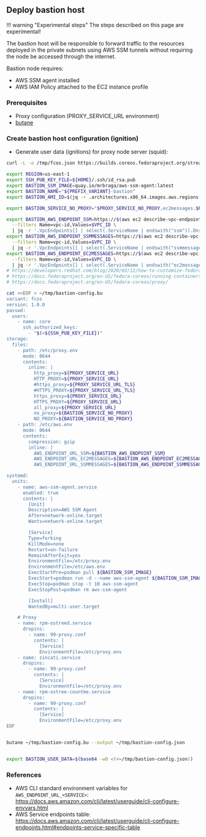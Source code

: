 ## Deploy bastion host

!!! warning "Experimental steps"
    The steps described on this page are experimental!

The bastion host will be responsible to forward traffic to the resources deployed in the private subnets using AWS SSM tunnels without requiring the node be accessed through the internet.

Bastion node requires:

- AWS SSM agent installed
- AWS IAM Policy attached to the EC2 instance profile

### Prerequisites

- Proxy configuration (PROXY_SERVICE_URL environment)
- [butane](https://coreos.github.io/butane/specs/)

### Create bastion host configuration (ignition)

- Generate user data (ignitions) for proxy node server (squid):

```sh
curl -L -o /tmp/fcos.json https://builds.coreos.fedoraproject.org/streams/stable.json

export REGION=us-east-1
export SSH_PUB_KEY_FILE=${HOME}/.ssh/id_rsa.pub
export BASTION_SSM_IMAGE=quay.io/mrbraga/aws-ssm-agent:latest
export BASTION_NAME="${PREFIX_VARIANT}-bastion"
export BASTION_AMI_ID=$(jq -r .architectures.x86_64.images.aws.regions[\"${AWS_REGION}\"].image < /tmp/fcos.json)

export BASTION_SERVICE_NO_PROXY="$PROXY_SERVICE_NO_PROXY,ec2messages.$REGION.amazonaws.com,ssm.$REGION.amazonaws.com"

export BASTION_AWS_ENDPOINT_SSM=https://$(aws ec2 describe-vpc-endpoints \
  --filters Name=vpc-id,Values=$VPC_ID \
  | jq -r '.VpcEndpoints[] | select(.ServiceName | endswith("ssm")).DnsEntries[0].DnsName')
export BASTION_AWS_ENDPOINT_SSMMESSAGES=https://$(aws ec2 describe-vpc-endpoints \
  --filters Name=vpc-id,Values=$VPC_ID \
  | jq -r '.VpcEndpoints[] | select(.ServiceName | endswith("ssmmessages")).DnsEntries[0].DnsName')
export BASTION_AWS_ENDPOINT_EC2MESSAGES=https://$(aws ec2 describe-vpc-endpoints \
  --filters Name=vpc-id,Values=$VPC_ID \
  | jq -r '.VpcEndpoints[] | select(.ServiceName | endswith("ec2messages")).DnsEntries[0].DnsName')
# https://developers.redhat.com/blog/2020/03/12/how-to-customize-fedora-coreos-for-dedicated-workloads-with-ostree#the_rpm_ostree_tool
# https://docs.fedoraproject.org/en-US/fedora-coreos/running-containers/
# https://docs.fedoraproject.org/en-US/fedora-coreos/proxy/

cat <<EOF > ~/tmp/bastion-config.bu
variant: fcos
version: 1.0.0
passwd:
  users:
    - name: core
      ssh_authorized_keys:
        - "$(<${SSH_PUB_KEY_FILE})"
storage:
  files:
    - path: /etc/proxy.env
      mode: 0644
      contents:
        inline: |
          http_proxy=${PROXY_SERVICE_URL}
          HTTP_PROXY=${PROXY_SERVICE_URL}
          #https_proxy=${PROXY_SERVICE_URL_TLS}
          #HTTPS_PROXY=${PROXY_SERVICE_URL_TLS}
          https_proxy=${PROXY_SERVICE_URL}
          HTTPS_PROXY=${PROXY_SERVICE_URL}
          all_proxy=${PROXY_SERVICE_URL}
          no_proxy=${BASTION_SERVICE_NO_PROXY}
          NO_PROXY=${BASTION_SERVICE_NO_PROXY}
    - path: /etc/aws.env
      mode: 0644
      contents:
        compression: gzip
        inline: |
          AWS_ENDPOINT_URL_SSM=${BASTION_AWS_ENDPOINT_SSM}
          AWS_ENDPOINT_URL_EC2MESSAGES=${BASTION_AWS_ENDPOINT_EC2MESSAGES}
          AWS_ENDPOINT_URL_SSMMESSAGES=${BASTION_AWS_ENDPOINT_SSMMESSAGES}

systemd:
  units:
    - name: aws-ssm-agent.service
      enabled: true
      contents: |
        [Unit]
        Description=AWS SSM Agent
        After=network-online.target
        Wants=network-online.target

        [Service]
        Type=forking
        KillMode=none
        Restart=on-failure
        RemainAfterExit=yes
        EnvironmentFile=/etc/proxy.env
        EnvironmentFile=/etc/aws.env
        ExecStartPre=podman pull ${BASTION_SSM_IMAGE}
        ExecStart=podman run -d --name aws-ssm-agent ${BASTION_SSM_IMAGE}
        ExecStop=podman stop -t 10 aws-ssm-agent
        ExecStopPost=podman rm aws-ssm-agent

        [Install]
        WantedBy=multi-user.target

    # Proxy
    - name: rpm-ostreed.service
      dropins:
        - name: 99-proxy.conf
          contents: |
            [Service]
            EnvironmentFile=/etc/proxy.env
    - name: zincati.service
      dropins:
        - name: 99-proxy.conf
          contents: |
            [Service]
            EnvironmentFile=/etc/proxy.env
    - name: rpm-ostree-countme.service
      dropins:
        - name: 99-proxy.conf
          contents: |
            [Service]
            EnvironmentFile=/etc/proxy.env
EOF


butane ~/tmp/bastion-config.bu --output ~/tmp/bastion-config.json


export BASTION_USER_DATA=$(base64 -w0 <(<~/tmp/bastion-config.json))
```

### References

- AWS CLI standard environment variables for `AWS_ENDPOINT_URL_<SERVICE>`: https://docs.aws.amazon.com/cli/latest/userguide/cli-configure-envvars.html
- AWS Service endpoints table: https://docs.aws.amazon.com/cli/latest/userguide/cli-configure-endpoints.html#endpoints-service-specific-table


